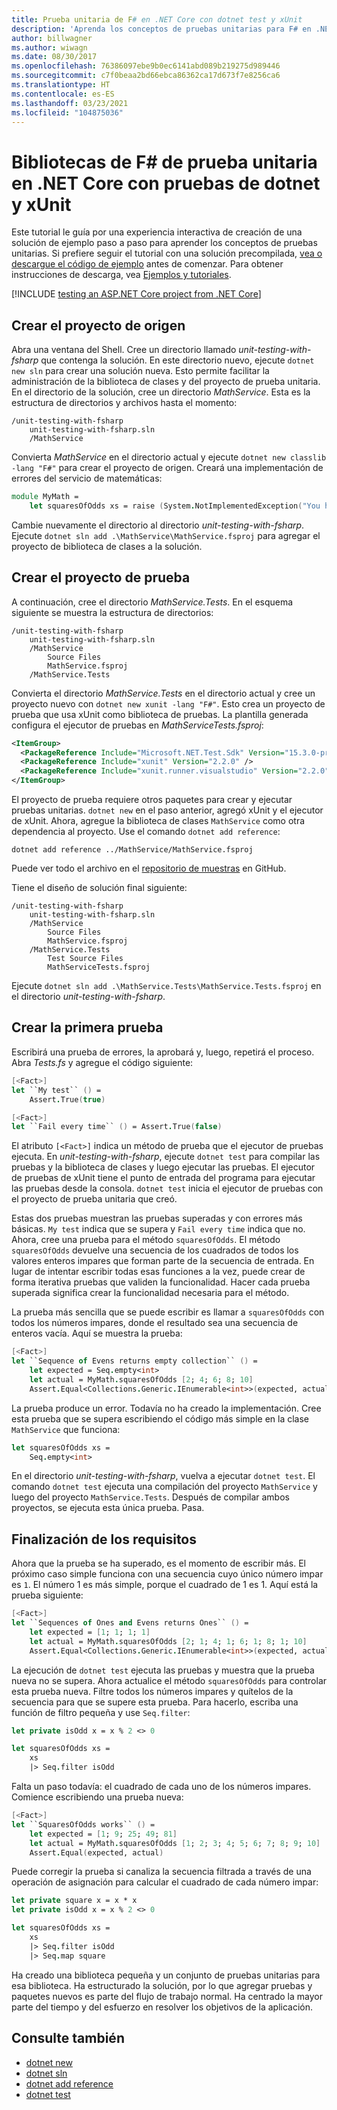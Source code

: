 ```yaml
---
title: Prueba unitaria de F# en .NET Core con dotnet test y xUnit
description: 'Aprenda los conceptos de pruebas unitarias para F# en .NET Core: cree paso a paso una solución de ejemplo mediante pruebas de dotnet y xUnit.'
author: billwagner
ms.author: wiwagn
ms.date: 08/30/2017
ms.openlocfilehash: 76386097ebe9b0ec6141abd089b219275d989446
ms.sourcegitcommit: c7f0beaa2bd66ebca86362ca17d673f7e8256ca6
ms.translationtype: HT
ms.contentlocale: es-ES
ms.lasthandoff: 03/23/2021
ms.locfileid: "104875036"
---
```

# <a name="unit-testing-f-libraries-in-net-core-using-dotnet-test-and-xunit"></a>Bibliotecas de F# de prueba unitaria en .NET Core con pruebas de dotnet y xUnit

Este tutorial le guía por una experiencia interactiva de creación de una solución de ejemplo paso a paso para aprender los conceptos de pruebas unitarias. Si prefiere seguir el tutorial con una solución precompilada, [vea o descargue el código de ejemplo](https://github.com/dotnet/samples/tree/main/core/getting-started/unit-testing-with-fsharp/) antes de comenzar. Para obtener instrucciones de descarga, vea [Ejemplos y tutoriales](../../samples-and-tutorials/index.md#view-and-download-samples).

[!INCLUDE [testing an ASP.NET Core project from .NET Core](../../../includes/core-testing-note-aspnet.md)]

## <a name="creating-the-source-project"></a>Crear el proyecto de origen

Abra una ventana del Shell. Cree un directorio llamado *unit-testing-with-fsharp* que contenga la solución.
En este directorio nuevo, ejecute `dotnet new sln` para crear una solución nueva. Esto permite facilitar la administración de la biblioteca de clases y del proyecto de prueba unitaria.
En el directorio de la solución, cree un directorio *MathService*. Esta es la estructura de directorios y archivos hasta el momento:

```
/unit-testing-with-fsharp
    unit-testing-with-fsharp.sln
    /MathService
```

Convierta *MathService* en el directorio actual y ejecute `dotnet new classlib -lang "F#"` para crear el proyecto de origen. Creará una implementación de errores del servicio de matemáticas:

```fsharp
module MyMath =
    let squaresOfOdds xs = raise (System.NotImplementedException("You haven't written a test yet!"))
```

Cambie nuevamente el directorio al directorio *unit-testing-with-fsharp*. Ejecute `dotnet sln add .\MathService\MathService.fsproj` para agregar el proyecto de biblioteca de clases a la solución.

## <a name="creating-the-test-project"></a>Crear el proyecto de prueba

A continuación, cree el directorio *MathService.Tests*. En el esquema siguiente se muestra la estructura de directorios:

```
/unit-testing-with-fsharp
    unit-testing-with-fsharp.sln
    /MathService
        Source Files
        MathService.fsproj
    /MathService.Tests
```

Convierta el directorio *MathService.Tests* en el directorio actual y cree un proyecto nuevo con `dotnet new xunit -lang "F#"`. Esto crea un proyecto de prueba que usa xUnit como biblioteca de pruebas. La plantilla generada configura el ejecutor de pruebas en *MathServiceTests.fsproj*:

```xml
<ItemGroup>
  <PackageReference Include="Microsoft.NET.Test.Sdk" Version="15.3.0-preview-20170628-02" />
  <PackageReference Include="xunit" Version="2.2.0" />
  <PackageReference Include="xunit.runner.visualstudio" Version="2.2.0" />
</ItemGroup>
```

El proyecto de prueba requiere otros paquetes para crear y ejecutar pruebas unitarias. `dotnet new` en el paso anterior, agregó xUnit y el ejecutor de xUnit. Ahora, agregue la biblioteca de clases `MathService` como otra dependencia al proyecto. Use el comando `dotnet add reference`:

```dotnetcli
dotnet add reference ../MathService/MathService.fsproj
```

Puede ver todo el archivo en el [repositorio de muestras](https://github.com/dotnet/samples/blob/main/core/getting-started/unit-testing-with-fsharp/MathService.Tests/MathService.Tests.fsproj) en GitHub.

Tiene el diseño de solución final siguiente:

```
/unit-testing-with-fsharp
    unit-testing-with-fsharp.sln
    /MathService
        Source Files
        MathService.fsproj
    /MathService.Tests
        Test Source Files
        MathServiceTests.fsproj
```

Ejecute `dotnet sln add .\MathService.Tests\MathService.Tests.fsproj` en el directorio *unit-testing-with-fsharp*.

## <a name="creating-the-first-test"></a>Crear la primera prueba

Escribirá una prueba de errores, la aprobará y, luego, repetirá el proceso. Abra *Tests.fs* y agregue el código siguiente:

```fsharp
[<Fact>]
let ``My test`` () =
    Assert.True(true)

[<Fact>]
let ``Fail every time`` () = Assert.True(false)
```

El atributo `[<Fact>]` indica un método de prueba que el ejecutor de pruebas ejecuta. En *unit-testing-with-fsharp*, ejecute `dotnet test` para compilar las pruebas y la biblioteca de clases y luego ejecutar las pruebas. El ejecutor de pruebas de xUnit tiene el punto de entrada del programa para ejecutar las pruebas desde la consola. `dotnet test` inicia el ejecutor de pruebas con el proyecto de prueba unitaria que creó.

Estas dos pruebas muestran las pruebas superadas y con errores más básicas. `My test` indica que se supera y `Fail every time` indica que no. Ahora, cree una prueba para el método `squaresOfOdds`. El método `squaresOfOdds` devuelve una secuencia de los cuadrados de todos los valores enteros impares que forman parte de la secuencia de entrada. En lugar de intentar escribir todas esas funciones a la vez, puede crear de forma iterativa pruebas que validen la funcionalidad. Hacer cada prueba superada significa crear la funcionalidad necesaria para el método.

La prueba más sencilla que se puede escribir es llamar a `squaresOfOdds` con todos los números impares, donde el resultado sea una secuencia de enteros vacía.  Aquí se muestra la prueba:

```fsharp
[<Fact>]
let ``Sequence of Evens returns empty collection`` () =
    let expected = Seq.empty<int>
    let actual = MyMath.squaresOfOdds [2; 4; 6; 8; 10]
    Assert.Equal<Collections.Generic.IEnumerable<int>>(expected, actual)
```

La prueba produce un error. Todavía no ha creado la implementación. Cree esta prueba que se supera escribiendo el código más simple en la clase `MathService` que funciona:

```fsharp
let squaresOfOdds xs =
    Seq.empty<int>
```

En el directorio *unit-testing-with-fsharp*, vuelva a ejecutar `dotnet test`. El comando `dotnet test` ejecuta una compilación del proyecto `MathService` y luego del proyecto `MathService.Tests`. Después de compilar ambos proyectos, se ejecuta esta única prueba. Pasa.

## <a name="completing-the-requirements"></a>Finalización de los requisitos

Ahora que la prueba se ha superado, es el momento de escribir más. El próximo caso simple funciona con una secuencia cuyo único número impar es `1`. El número 1 es más simple, porque el cuadrado de 1 es 1. Aquí está la prueba siguiente:

```fsharp
[<Fact>]
let ``Sequences of Ones and Evens returns Ones`` () =
    let expected = [1; 1; 1; 1]
    let actual = MyMath.squaresOfOdds [2; 1; 4; 1; 6; 1; 8; 1; 10]
    Assert.Equal<Collections.Generic.IEnumerable<int>>(expected, actual)
```

La ejecución de `dotnet test` ejecuta las pruebas y muestra que la prueba nueva no se supera. Ahora actualice el método `squaresOfOdds` para controlar esta prueba nueva. Filtre todos los números impares y quítelos de la secuencia para que se supere esta prueba. Para hacerlo, escriba una función de filtro pequeña y use `Seq.filter`:

```fsharp
let private isOdd x = x % 2 <> 0

let squaresOfOdds xs =
    xs
    |> Seq.filter isOdd
```

Falta un paso todavía: el cuadrado de cada uno de los números impares. Comience escribiendo una prueba nueva:

```fsharp
[<Fact>]
let ``SquaresOfOdds works`` () =
    let expected = [1; 9; 25; 49; 81]
    let actual = MyMath.squaresOfOdds [1; 2; 3; 4; 5; 6; 7; 8; 9; 10]
    Assert.Equal(expected, actual)
```

Puede corregir la prueba si canaliza la secuencia filtrada a través de una operación de asignación para calcular el cuadrado de cada número impar:

```fsharp
let private square x = x * x
let private isOdd x = x % 2 <> 0

let squaresOfOdds xs =
    xs
    |> Seq.filter isOdd
    |> Seq.map square
```

Ha creado una biblioteca pequeña y un conjunto de pruebas unitarias para esa biblioteca. Ha estructurado la solución, por lo que agregar pruebas y paquetes nuevos es parte del flujo de trabajo normal. Ha centrado la mayor parte del tiempo y del esfuerzo en resolver los objetivos de la aplicación.

## <a name="see-also"></a>Consulte también

- [dotnet new](../tools/dotnet-new.md)
- [dotnet sln](../tools/dotnet-new.md)
- [dotnet add reference](../tools/dotnet-add-reference.md)
- [dotnet test](../tools/dotnet-test.md)
